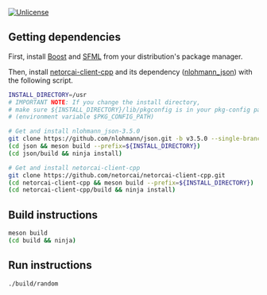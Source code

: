 [![Unlicense](https://img.shields.io/badge/unliense-public%20domain-brightgreen.svg)](http://unlicense.org/)

Getting dependencies
--------------------

First, install [Boost] and [SFML] from your distribution's package manager.

Then, install [netorcai-client-cpp] and its dependency ([nlohmann_json]) with
the following script.

``` bash
INSTALL_DIRECTORY=/usr
# IMPORTANT NOTE: If you change the install directory,
# make sure ${INSTALL_DIRECTORY}/lib/pkgconfig is in your pkg-config path
# (environment variable $PKG_CONFIG_PATH)

# Get and install nlohmann_json-3.5.0
git clone https://github.com/nlohmann/json.git -b v3.5.0 --single-branch --depth 1
(cd json && meson build --prefix=${INSTALL_DIRECTORY})
(cd json/build && ninja install)

# Get and install netorcai-client-cpp
git clone https://github.com/netorcai/netorcai-client-cpp.git
(cd netorcai-client-cpp && meson build --prefix=${INSTALL_DIRECTORY})
(cd netorcai-client-cpp/build && ninja install)
```

Build instructions
------------------

```bash
meson build
(cd build && ninja)
```

Run instructions
----------------

```bash
./build/random
```

[Boost]: https://www.boost.org
[netorcai-client-cpp]: https://github.com/netorcai/netorcai-client-cpp
[nlohmann_json]: https://github.com/nlohmann/json
[pkg-config]: https://www.freedesktop.org/wiki/Software/pkg-config
[SFML]: https://www.sfml-dev.org
